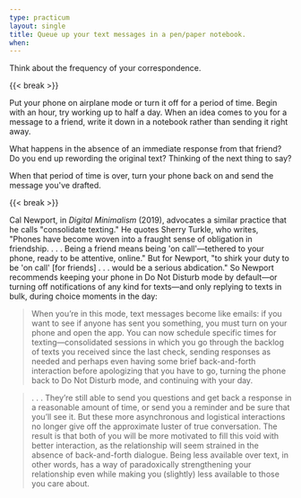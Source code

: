 ```yaml
---
type: practicum
layout: single
title: Queue up your text messages in a pen/paper notebook.
when:
---
```


Think about the frequency of your correspondence.

<!--more-->
{{< break >}}

Put your phone on airplane mode or turn it off for a period of time. Begin with an hour, try working up to half a day. When an idea comes to you for a message to a friend, write it down in a notebook rather than sending it right away.

What happens in the absence of an immediate response from that friend? Do you end up rewording the original text? Thinking of the next thing to say?

When that period of time is over, turn your phone back on and send the message you've drafted.

{{< break >}}

Cal Newport, in *Digital Minimalism* (2019), advocates a similar practice that he calls "consolidate texting." He quotes Sherry Turkle, who writes, "Phones have become woven into a fraught sense of obligation in friendship. . . . Being a friend means being 'on call'—tethered to your phone, ready to be attentive, online." But for Newport, "to shirk your duty to be 'on call' [for friends] . . . would be a serious abdication." So Newport recommends keeping your phone in Do Not Disturb mode by default—or turning off notifications of any kind for texts—and only replying to texts in bulk, during choice moments in the day:

> When you’re in this mode, text messages become like emails: if you want to see if anyone has sent you something, you must turn on your phone and open the app. You can now schedule specific times for texting—consolidated sessions in which you go through the backlog of texts you received since the last check, sending responses as needed and perhaps even having some brief back-and-forth interaction before apologizing that you have to go, turning the phone back to Do Not Disturb mode, and continuing with your day.

> . . . They’re still able to send you questions and get back a response in a reasonable amount of time, or send you a reminder and be sure that you’ll see it. But these more asynchronous and logistical interactions no longer give off the approximate luster of true conversation. The result is that both of you will be more motivated to fill this void with better interaction, as the relationship will seem strained in the absence of back-and-forth dialogue.
Being less available over text, in other words, has a way of paradoxically strengthening your relationship even while making you (slightly) less available to those you care about.

<!--
  For Newport, texting "becomes a problem when you treat it as a reasonable alternative to real conversation." Also: "Earlier in this chapter, I argued that text messaging is not sufficiently rich to fulfill our brain’s craving for real conversation. The more you text, however, the less necessary you’ll deem real conversation, and, perversely, when you do interact face-to-face, your compulsion to keep checking on other interactions on your phone will diminish the value you experience. We’re left, then, with a technology that’s required in your social life while simultaneously reducing the value you derive from it." Not much attention given to the new structures of conversation and selfhood that result from these new temporalities.
-->